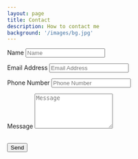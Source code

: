```yaml
---
layout: page
title: Contact
description: How to contact me
background: '/images/bg.jpg'
---
```


<form name="sentMessage" id="contactForm" novalidate>
    <div class="control-group">
      <div class="form-group floating-label-form-group controls">
        <label>Name</label>
        <input type="text" class="form-control" placeholder="Name" id="name" required data-validation-required-message="Please enter your name.">
        <p class="help-block text-danger"></p>
      </div>
    </div>
    <div class="control-group">
      <div class="form-group floating-label-form-group controls">
        <label>Email Address</label>
        <input type="email" class="form-control" placeholder="Email Address" id="email" required data-validation-required-message="Please enter your email address.">
        <p class="help-block text-danger"></p>
      </div>
    </div>
    <div class="control-group">
      <div class="form-group col-xs-12 floating-label-form-group controls">
        <label>Phone Number</label>
        <input type="tel" class="form-control" placeholder="Phone Number" id="phone" required data-validation-required-message="Please enter your phone number.">
        <p class="help-block text-danger"></p>
      </div>
    </div>
    <div class="control-group">
      <div class="form-group floating-label-form-group controls">
        <label>Message</label>
        <textarea rows="5" class="form-control" placeholder="Message" id="message" required data-validation-required-message="Please enter a message."></textarea>
        <p class="help-block text-danger"></p>
      </div>
    </div>
    <br>
    <div id="success"></div>
    <div class="form-group">
      <button type="submit" class="btn btn-primary" id="sendMessageButton">Send</button>
    </div>
  </form>